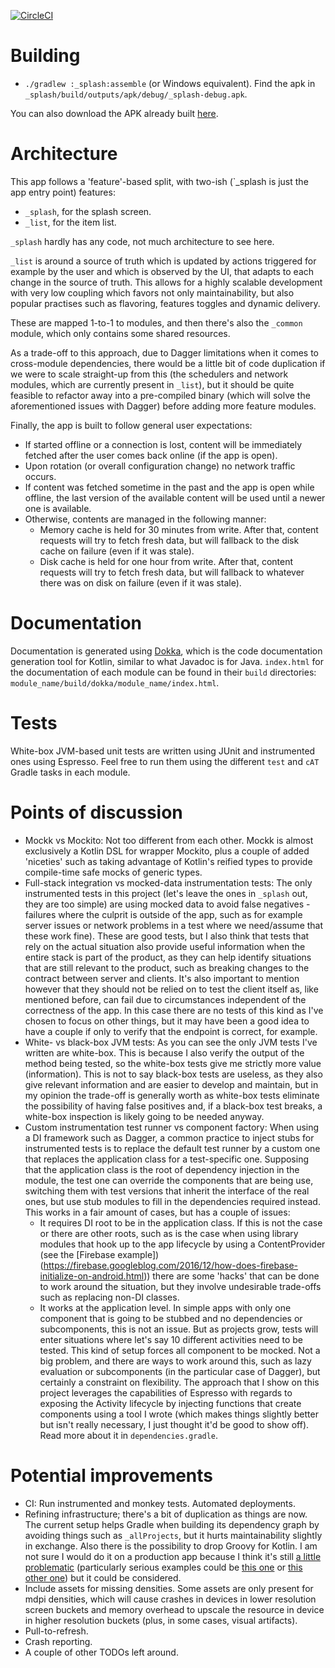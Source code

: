[![CircleCI](https://circleci.com/gh/stoyicker/ivv.svg?style=svg&circle-token=a93f0b6033d7f45400ccdc85011af61352da6521)](https://circleci.com/gh/stoyicker/ivv)

# Building
* `./gradlew :_splash:assemble` (or Windows equivalent). Find the apk in 
`_splash/build/outputs/apk/debug/_splash-debug.apk`.

You can also download the APK already built [here](https://github.com/stoyicker/ivv/releases/latest).

# Architecture
This app follows a 'feature'-based split, with two-ish (`_splash is just the app entry point) 
features:
* `_splash`, for the splash screen.
* `_list`, for the item list.

`_splash` hardly has any code, not much architecture to see here.

`_list` is around a source of truth which is updated by actions triggered for example by the user
and which is observed by the UI, that adapts to each change in the source of truth. This allows 
for a highly scalable development with very low coupling which favors not only maintainability, 
but also popular practises such as flavoring, features toggles and dynamic delivery.

These are mapped 1-to-1 to modules, and then there's also the `_common` module, which only contains
some shared resources.

As a trade-off to this approach, due to Dagger limitations when it comes to cross-module 
dependencies, there would be a little bit of code duplication if we were to scale straight-up from 
this (the schedulers and network modules, which are currently present in `_list`), but it should be 
quite feasible to refactor away into a pre-compiled binary (which will solve the aforementioned 
issues with Dagger) before adding more feature modules.

Finally, the app is built to follow general user expectations: 
* If started offline or a connection is lost, content will be immediately fetched after the user 
comes back online (if the app is open).
* Upon rotation (or overall configuration change) no network traffic occurs.
* If content was fetched sometime in the past and the app is open while offline, the last version of
the available content will be used until a newer one is available. 
* Otherwise, contents are managed in the following manner:
    * Memory cache is held for 30 minutes from write. After that, content requests will try to fetch
    fresh data, but will fallback to the disk cache on failure (even if it was stale).
    * Disk cache is held for one hour from write. After that, content requests will try to fetch 
    fresh data, but will fallback to whatever there was on disk on failure (even if it was stale).    

# Documentation
Documentation is generated using [Dokka](https://github.com/Kotlin/dokka), which is the
code documentation generation tool for Kotlin, similar to what Javadoc is for Java.
`index.html` for the documentation of each module can be found in their `build` directories:
`module_name/build/dokka/module_name/index.html`.

# Tests
White-box JVM-based unit tests are written using JUnit and instrumented ones using Espresso. 
Feel free to run them using the different `test` and `cAT` Gradle tasks in each module.

# Points of discussion
* Mockk vs Mockito: Not too different from each other. Mockk is almost exclusively a Kotlin DSL for 
wrapper Mockito, plus a couple of added 'niceties' such as taking advantage of Kotlin's reified 
types to provide compile-time safe mocks of generic types.
* Full-stack integration vs mocked-data instrumentation tests: The only instrumented tests in this 
project (let's leave the ones in `_splash` out, they are too simple) are using mocked data to avoid 
false negatives - failures where the culprit is outside of the app, such as for example server 
issues or network problems in a test where we need/assume that these work fine). These are good 
tests, but I also think that tests that rely on the actual situation also provide useful information
when the entire stack is part of the product, as they can help identify situations that are still 
relevant to the product, such as breaking changes to the contract between server and clients. It's 
also important to mention however that they should not be relied on to test the client itself as, 
like mentioned before, can fail due to circumstances independent of the correctness of the app.
In this case there are no tests of this kind as I've chosen to focus on other things, but it may
have been a good idea to have a couple if only to verify that the endpoint is correct, for example.
* White- vs black-box JVM tests: As you can see the only JVM tests I've written are white-box. This
is because I also verify the output of the method being tested, so the white-box tests give me 
strictly more value (information). This is not to say black-box tests are useless, as they also
give relevant information and are easier to develop and maintain, but in my opinion the trade-off is
generally worth as white-box tests eliminate the possibility of having false positives and, if a 
black-box test breaks, a white-box inspection is likely going to be needed anyway.
* Custom instrumentation test runner vs component factory: When using a DI framework such as Dagger,
a common practice to inject stubs for instrumented tests is to replace the default test runner by a 
custom one that replaces the application class for a test-specific one. Supposing that the 
application class is the root of dependency injection in the module, the test one can override the 
components that are being use, switching them with test versions that inherit the interface of the 
real ones, but use stub modules to fill in the dependencies required instead. This works in a fair
amount of cases, but has a couple of issues:
    * It requires DI root to be in the application class. If this is not the case or there are other
    roots, such as is the case when using library modules that hook up to the app lifecycle by using
    a ContentProvider (see the [Firebase example])(https://firebase.googleblog.com/2016/12/how-does-firebase-initialize-on-android.html))
    there are some 'hacks' that can be done to work around the situation, but they involve undesirable 
    trade-offs such as replacing non-DI classes.
    * It works at the application level. In simple apps with only one component that is going to be
    stubbed and no dependencies or subcomponents, this is not an issue. But as projects grow, tests
    will enter situations where let's say 10 different activities need to be tested. This kind of 
    setup forces all component to be mocked. Not a big problem, and there are ways to work around 
    this, such as lazy evaluation or subcomponents (in the particular case of Dagger), but certainly
    a constraint on flexibility.
The approach that I show on this project leverages the capabilities of Espresso with regards to 
exposing the Activity lifecycle by injecting functions that create components using a tool I wrote 
(which makes things slightly better but isn't really necessary, I just thought it'd be good to show
off). Read more about it in `dependencies.gradle`.

# Potential improvements
* CI: Run instrumented and monkey tests. Automated deployments.
* Refining infrastructure; there's a bit of duplication as things are now. The current setup helps 
Gradle when building its dependency graph by avoiding things such as `_allProjects`, but it hurts 
maintainability slightly in exchange. Also there is the possibility to drop Groovy for Kotlin. I am 
not sure I would do it on a production app because I think it's still [a little problematic](https://youtrack.jetbrains.com/issues?q=-Resolved%20build.gradle.kts%20sort%20by:%20Priority%20asc) 
(particularly serious examples could be [this one](https://youtrack.jetbrains.com/issue/KT-11978) 
or [this other one](https://youtrack.jetbrains.com/issue/KT-26983)) but it could be considered.
* Include assets for missing densities. Some assets are only present for mdpi densities, which will 
cause crashes in devices in lower resolution screen buckets and memory overhead to upscale the 
resource in device in higher resolution buckets (plus, in some cases, visual artifacts).
* Pull-to-refresh.
* Crash reporting.
* A couple of other TODOs left around.
